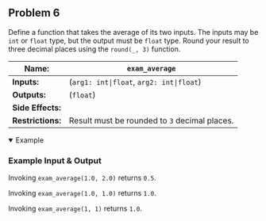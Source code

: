 ## Problem 6

Define a function that takes the average of its two inputs.
The inputs may be `int` or `float` type, but the output must be `float` type.
Round your result to three decimal places using the `round(_, 3)` function.

| **Name:**         | `exam_average`                                |
| ----------------- | ---------------                               |
| **Inputs:**       | (`arg1: int\|float`, `arg2: int\|float`)      |
| **Outputs:**      | (`float`)                                     |
| **Side Effects:** |                                               |
| **Restrictions:** | Result must be rounded to `3` decimal places. |

<details open><summary>Example</summary>

### Example Input & Output

Invoking `exam_average(1.0, 2.0)` returns `0.5`.

Invoking `exam_average(1.0, 1.0)` returns `1.0`.

Invoking `exam_average(1, 1)` returns `1.0`.

</details>
